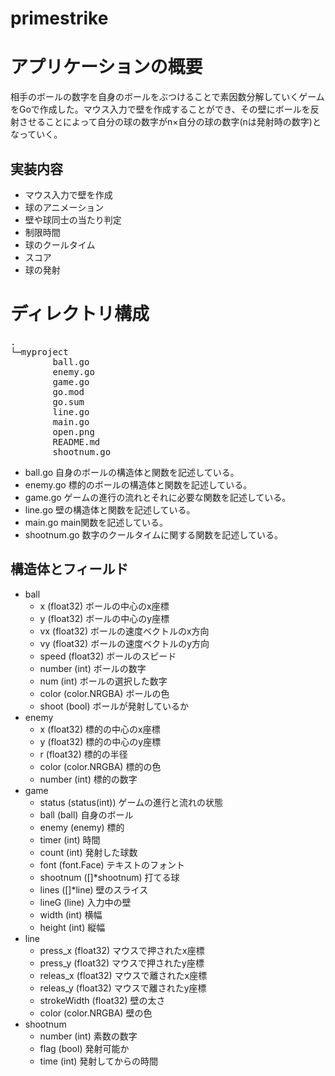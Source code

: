 ﻿# primestrike
# アプリケーションの概要
相手のボールの数字を自身のボールをぶつけることで素因数分解していくゲームをGoで作成した。マウス入力で壁を作成することができ、その壁にボールを反射させることによって自分の球の数字がn×自分の球の数字(nは発射時の数字)となっていく。

## 実装内容
* マウス入力で壁を作成
* 球のアニメーション
* 壁や球同士の当たり判定
* 制限時間
* 球のクールタイム
* スコア
* 球の発射

# ディレクトリ構成
<pre>
.
└─myproject
        ball.go
        enemy.go
        game.go
        go.mod
        go.sum
        line.go
        main.go
        open.png
        README.md
        shootnum.go
</pre>
* ball.go
    自身のボールの構造体と関数を記述している。
* enemy.go
    標的のボールの構造体と関数を記述している。
* game.go
    ゲームの進行の流れとそれに必要な関数を記述している。
* line.go
    壁の構造体と関数を記述している。
* main.go
    main関数を記述している。
* shootnum.go
    数字のクールタイムに関する関数を記述している。

## 構造体とフィールド

* ball
    * x (float32)
        ボールの中心のx座標
    * y (float32)
        ボールの中心のy座標
    * vx (float32)
        ボールの速度ベクトルのx方向
    * vy (float32)
        ボールの速度ベクトルのy方向
    * speed (float32)
        ボールのスピード
    * number (int)
        ボールの数字
    * num (int)
        ボールの選択した数字
    * color (color.NRGBA)
        ボールの色
    * shoot (bool)
        ボールが発射しているか
* enemy
    * x (float32)
        標的の中心のx座標
    * y (float32)
        標的の中心のy座標
    * r (float32)
        標的の半径
    * color (color.NRGBA)
        標的の色
    * number (int)
        標的の数字
* game
    * status (status(int))
        ゲームの進行と流れの状態
    * ball (ball)
        自身のボール
    * enemy (enemy)
        標的
    * timer (int)
        時間
    * count (int)
        発射した球数
    * font (font.Face)
        テキストのフォント
    * shootnum ([]*shootnum)
        打てる球
    * lines ([]*line)
        壁のスライス
    * lineG (line)
        入力中の壁
    * width (int)
        横幅
    * height (int)
        縦幅
* line
    * press_x (float32)
        マウスで押されたx座標
    * press_y (float32)
        マウスで押されたy座標
    * releas_x (float32)
        マウスで離されたx座標
    * releas_y (float32)
        マウスで離されたy座標
    * strokeWidth (float32)
        壁の太さ
    * color (color.NRGBA)
        壁の色
* shootnum
    * number (int)
        素数の数字
    * flag (bool)
        発射可能か
    * time (int)
        発射してからの時間
